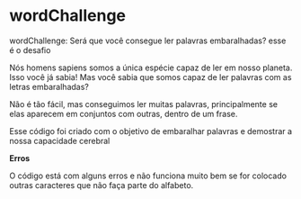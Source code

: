 # wordChallenge
wordChallenge: Será que você consegue ler palavras embaralhadas? esse é o desafio


Nós homens sapiens somos a única espécie capaz de ler em nosso planeta. Isso você já sabia! Mas você sabia que somos capaz de ler palavras com as letras embaralhadas?


Não é tão fácil, mas conseguimos ler muitas palavras, principalmente se elas aparecem em conjuntos com outras, dentro de um frase.


Esse código foi criado com o objetivo de embaralhar palavras e demostrar a nossa capacidade cerebral

**Erros**

O código está com alguns erros e não funciona muito bem se for colocado outras caracteres que não faça parte do alfabeto. 
